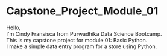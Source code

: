 # Capstone_Project_Module_01

Hello, <br>
I'm Cindy Fransisca from Purwadhika Data Science Bootcamp. <br> 
This is my capstone project for module 01: Basic Python. <br>
I make a simple data entry program for a store using Python.

